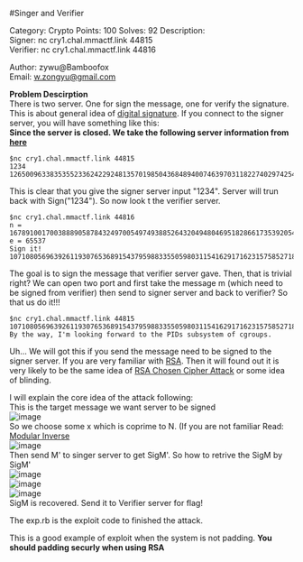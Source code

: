 #Singer and Verifier

Category: Crypto Points: 100 Solves: 92 Description:  
Signer: nc cry1.chal.mmactf.link 44815  
Verifier: nc cry1.chal.mmactf.link 44816  

Author: zywu@Bamboofox  
Email: w.zongyu@gmail.com  

**Problem Descirption**  
There is two server. One for sign the message, one for verify the signature. This is about general idea of [digital signature](https://en.wikipedia.org/wiki/Digital_signature). If you connect to the signer server, you will have something like this:  
**Since the server is closed. We take the following server information from [here](https://github.com/smokeleeteveryday/CTF_WRITEUPS/tree/master/2015/MMACTF/crypto/signerverifier)**  

```
$nc cry1.chal.mmactf.link 44815
1234
126500963383535523362422924813570198504368489400746397031182274029742549857996545699890486143555204412107191370721377288720744197999437743673395598519189494683098886868733633814783755962191762295825481720826404197724774063414955423222607128807811029259753833850658565679707331824250463952223440882461917812348
```  
This is clear that you give the signer server input "1234". Server will trun back with Sign("1234"). So now look t the verifier server.  

```
$nc cry1.chal.mmactf.link 44816
n = 167891001700388890587843249700549749388526432049480469518286617353920544258774519927209158925778143308323065254691520342763823691453238628056767074647261280532853686188135635704146982794597383205258532849509382400026732518927013916395873932058316105952437693180982367272310066869071042063581536335953290566509
e = 65537
Sign it!
107108056963926119307653689154379598833550598031154162917162315758527187945122022207634177035686529281496908832607092667606369706299100204708802542148796371841158674597117510610317948171940682385931628021629686
```  
The goal is to sign the message that verifier server gave. Then, that is trivial right? We can open two port and first take the message m (which need to be signed from verifier) then send to signer server and back to verifier? So that us do it!!!  

```
$nc cry1.chal.mmactf.link 44815
107108056963926119307653689154379598833550598031154162917162315758527187945122022207634177035686529281496908832607092667606369706299100204708802542148796371841158674597117510610317948171940682385931628021629686
By the way, I'm looking forward to the PIDs subsystem of cgroups.
```  

Uh... We will got this if you send the message need to be signed to the signer server. If you are very familiar with [RSA](https://en.wikipedia.org/wiki/RSA_(cryptosystem)). Then it will found out it is very likely to be the same idea of [RSA Chosen Cipher Attack](https://github.com/zongyuwu/RSA_ChosenCiphertextAttack) or some idea of blinding.  
  
I will explain the core idea of the attack following:  
This is the target message we want server to be signed  
![image](https://github.com/zongyuwu/CTFWriteUp/blob/master/MMA-2015/SingerandVerifier/Tex2Img_1441676759.jpg)  
So we choose some x which is coprime to N. (If you are not familiar Read: [Modular Inverse](https://en.wikipedia.org/wiki/Modular_multiplicative_inverse)  
![image](https://github.com/zongyuwu/CTFWriteUp/blob/master/MMA-2015/SingerandVerifier/Tex2Img_1441677090.jpg)  
Then send M' to singer server to get SigM'. So how to retrive the SigM by SigM'  
![image](https://github.com/zongyuwu/CTFWriteUp/blob/master/MMA-2015/SingerandVerifier/Tex2Img_1441677267.jpg)  
![image](https://github.com/zongyuwu/CTFWriteUp/blob/master/MMA-2015/SingerandVerifier/Tex2Img_1441677344.jpg)  
![image](https://github.com/zongyuwu/CTFWriteUp/blob/master/MMA-2015/SingerandVerifier/Tex2Img_1441677381.jpg)  
SigM is recovered. Send it to Verifier server for flag!  
  
The exp.rb is the exploit code to finished the attack.  

This is a good example of exploit when the system is not padding. **You should padding securly when using RSA**


